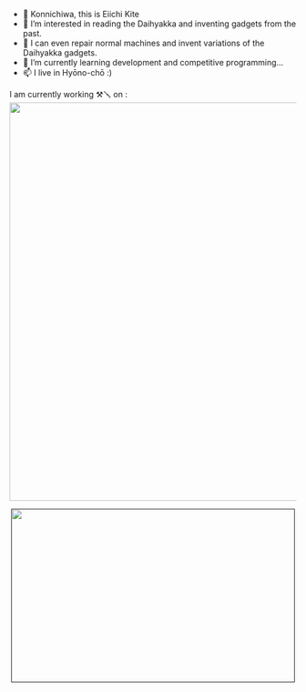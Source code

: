 - 👋 Konnichiwa, this is Eiichi Kite
- 👀 I’m interested in reading the Daihyakka and inventing gadgets from the past.
- 🌱 I can even repair normal machines and invent variations of the Daihyakka gadgets.
- 💞️ I’m currently learning development and competitive programming...
- 📫 I live in  Hyōno-chō :)

I am currently working ⚒️🪛 on :
<img width="700" src="https://c.tenor.com/HDbRZusZZBYAAAAC/time-machine-vintage.gif">

<div align="center">

<a href=""><img src="https://c.tenor.com/HDbRZusZZBYAAAAC/time-machine-vintage.gif" align="center" width="498" height="305" /></a>

</div>  

<!---
KiteretsuSaiSama/KiteretsuSaiSama is a ✨ special ✨ repository because its `README.md` (this file) appears on your GitHub profile.
You can click the Preview link to take a look at your changes.
--->


